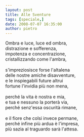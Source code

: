 ```yaml
---
layout: post
title: Alle Sventure
tags: [speciale,]
date: 2008-07-07 16:35:00
author: pietro
---
```

Ombra e luce, luce ed ombra,<br/>distrazione e sofferenza,<br/>impotenza e concentrazione,<br/>cristallizzando come l'ambra,<br/><br/>s'impreziosisce forse l'altalena<br/>delle nostre amiche disavventure,<br/>e le inspiegabili future altrui<br/>fortune l'invidia più non mena,<br/><br/>perché la vita è nostra e mia,<br/>e tua e nessuno la porterà via,<br/>perché senz'essa oscurità rimane,<br/><br/>e il fiore che colsi invece permane,<br/>perché infine più ardua è l'impresa,<br/>più sazia al traguardo sarà l'attesa.

